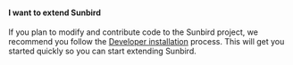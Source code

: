 #### **I want to extend Sunbird**
If you plan to modify and contribute code to the Sunbird project, we recommend you follow the [Developer installation](install_develop_p6.md)
 process. This will get you started quickly so you can start extending Sunbird.

